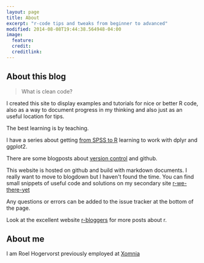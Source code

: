 ```yaml
---
layout: page
title: About 
excerpt: "r-code tips and tweaks from beginner to advanced"
modified: 2014-08-08T19:44:38.564948-04:00
image:
  feature: 
  credit: 
  creditlink: 
---
```


## About this blog
> What is clean code? 

I created this site to display examples and tutorials for nice or better R code, also as a way to document progress in my thinking and  also just as an useful location for tips. 
 
The best learning is by teaching. 

I have a series about getting [from SPSS to R]() learning to work with dplyr and ggplot2.

There are some blogposts about [version control](https://rmhogervorst.github.io/cleancode/tags/#version%20control) and github. 

This website is hosted on github and build with markdown documents. I really want to move to blogdown but I haven't found the time. You can find small snippets of useful code and solutions on my secondary site [r-we-there-yet](https://rmhogervorst-rwethereyet.netlify.com/)

Any questions or errors can be added to the issue tracker at the bottom of the page.

Look at the excellent website [r-bloggers](http://www.r-bloggers.com) for more posts about r. 

## About me
I am Roel Hogervorst previously employed at [Xomnia](https://xomnia.com/)